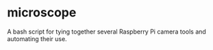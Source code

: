 # microscope
A bash script for tying together several Raspberry Pi camera tools and automating their use.

